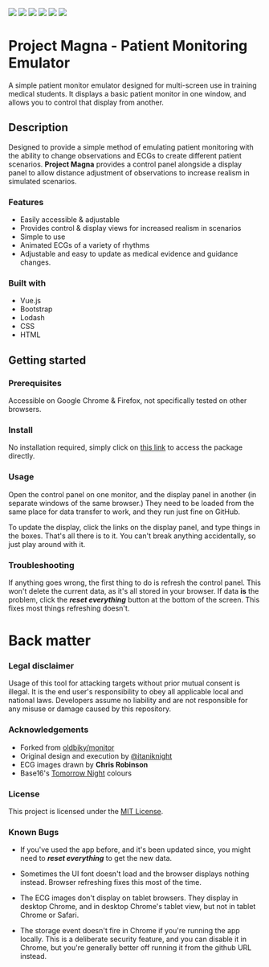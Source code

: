 ![](https://img.shields.io/github/contributors/UWLSimulationCentre/project-magna) ![](https://img.shields.io/github/last-commit/UWLSimulationCentre/project-magna) ![](https://img.shields.io/github/languages/top/UWLSimulationCentre/project-magna) ![](https://img.shields.io/github/issues/UWLSimulationCentre/project-magna) ![](https://img.shields.io/github/license/UWLSimulationCentre/project-magna) ![](https://img.shields.io/website?url=https%3A%2F%2Fuwlsimulationcentre.github.io%2Fproject-magna%2F&label=Project%20Status)

# Project Magna - Patient Monitoring Emulator

A simple patient monitor emulator designed for multi-screen use in training medical students. It displays a basic patient monitor in one window, and allows you to control that display from another.

## Description

Designed to provide a simple method of emulating patient monitoring with the ability to change observations and ECGs to create different patient scenarios. **Project Magna** provides a control panel alongside a display panel to allow distance adjustment of observations to increase realism in simulated scenarios.

### Features

- Easily accessible & adjustable
- Provides control & display views for increased realism in scenarios
- Simple to use
- Animated ECGs of a variety of rhythms
- Adjustable and easy to update as medical evidence and guidance changes.

### Built with

- Vue.js
- Bootstrap
- Lodash
- CSS
- HTML

## Getting started

### Prerequisites
Accessible on Google Chrome & Firefox, not specifically tested on other browsers.

### Install
No installation required, simply click on [this link](https://uwlsimulationcentre.github.io/project-magna/) to access the package directly.

### Usage

Open the control panel on one monitor, and the display panel in another (in separate windows of the same browser.) They need to be loaded from the same place for data transfer to work, and they run just fine on GitHub.

To update the display, click the links on the display panel, and type things in the boxes. That's all there is to it. You can't break anything accidentally, so just play around with it.

### Troubleshooting

If anything goes wrong, the first thing to do is refresh the control panel. This won't delete the current data, as it's all stored in your browser. If data **is** the problem, click the ***reset everything*** button at the bottom of the screen. This fixes most things refreshing doesn't.

# Back matter

### Legal disclaimer
Usage of this tool for attacking targets without prior mutual consent is illegal. It is the end user's responsibility to obey all applicable local and national laws. Developers assume no liability and are not responsible for any misuse or damage caused by this repository.

### Acknowledgements

- Forked from [oldbiky/monitor](https://github.com/oldbinky/monitor/)
- Original design and execution by [@itaniknight](https://github.com/itaniknight)
- ECG images drawn by **Chris Robinson**
- Base16's [Tomorrow Night](https://chriskempson.github.io/base16/) colours

### License
This project is licensed under the [MIT License](https://github.com/UWLSimulationCentre/project-magna/blob/main/LICENSE.md).

### Known Bugs

- If you've used the app before, and it's been updated since, you might need to ***reset everything*** to get the new data.

- Sometimes the UI font doesn't load and the browser displays nothing instead. Browser refreshing fixes this most of the time.

- The ECG images don't display on tablet browsers. They display in desktop Chrome, and in desktop Chrome's tablet view, but not in tablet Chrome or Safari.

- The storage event doesn't fire in Chrome if you're running the app locally. This is a deliberate security feature, and you can disable it in Chrome, but you're generally better off running it from the github URL instead.